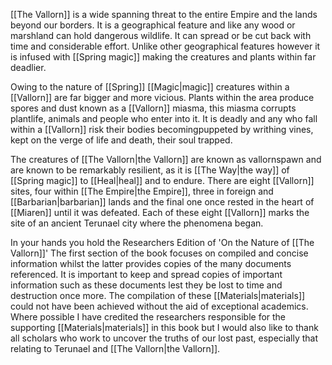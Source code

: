 [[The Vallorn]] is a wide spanning threat to the entire Empire and the lands beyond our borders. It is a geographical feature and like any wood or marshland can hold dangerous wildlife. It can spread or be cut back with time and considerable effort. Unlike other geographical features however it is infused with [[Spring magic]] making the creatures and plants within far deadlier.

Owing to the nature of [[Spring]] [[Magic|magic]] creatures within a [[Vallorn]] are far bigger and more vicious. Plants within the area produce spores and dust known as a [[Vallorn]] miasma, this miasma corrupts plantlife, animals and people who enter into it. It is deadly and any who fall within a [[Vallorn]] risk their bodies becomingpuppeted by writhing vines, kept on the verge of life and death, their soul trapped.

The creatures of [[The Vallorn|the Vallorn]] are known as vallornspawn and are known to be remarkably resilient, as it is [[The Way|the way]] of [[Spring magic]] to [[Heal|heal]] and to endure. There are eight [[Vallorn]] sites, four within [[The Empire|the Empire]], three in foreign and [[Barbarian|barbarian]] lands and the final one once rested in the heart of [[Miaren]] until it was defeated. Each of these eight [[Vallorn]] marks the site of an ancient Terunael city where the phenomena began.

In your hands you hold the Researchers Edition of 'On the Nature of [[The Vallorn]]' The first section of the book focuses on compiled and concise information whilst the latter provides copies of the many documents referenced. It is important to keep and spread copies of important information such as these documents lest they be lost to time and destruction once more. The compilation of these [[Materials|materials]] could not have been achieved without the aid of exceptional academics. Where possible I have credited the researchers responsible for the supporting [[Materials|materials]] in this book but I would also like to thank all scholars who work to uncover the truths of our lost past, especially that relating to Terunael and [[The Vallorn|the Vallorn]].